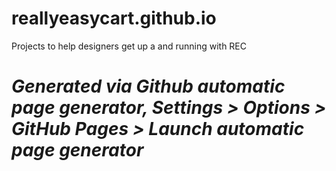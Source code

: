 # reallyeasycart.github.io
Projects to help designers get up a and running with REC

# *Generated via Github automatic page generator, Settings > Options > GitHub Pages > Launch automatic page generator*
